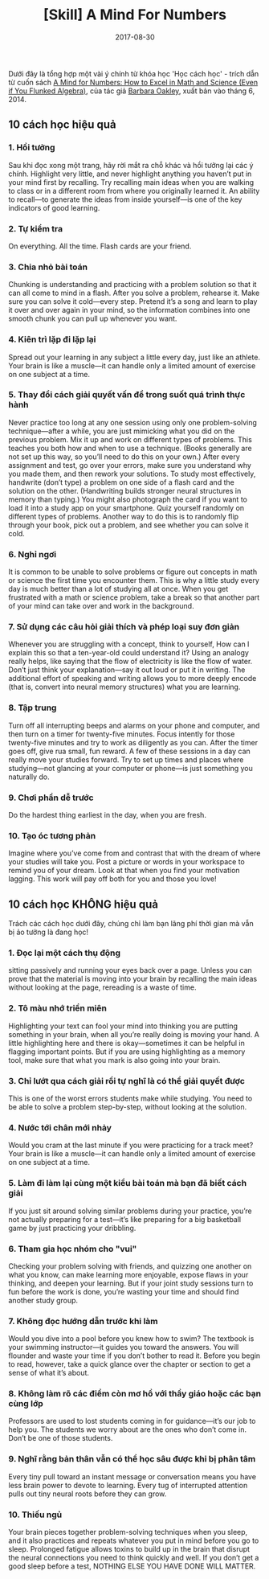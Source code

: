 ﻿---
title: "[Skill] A Mind For Numbers"
date: 2017-08-30
categories:
- Sách
- Kĩ Năng
tags:
- Kĩ Năng
- Cách học
keywords:
- Kĩ Năng
- Cách học
autoThumbnailImage: true
thumbnailImagePosition: left
thumbnailImage: //images-fe.ssl-images-amazon.com/images/I/41jOvUQ%2BdhL._SY346_.jpg
metaAlignment: center
---
Dưới đây là tổng hợp một vài ý chính từ khóa học 'Học cách học' - trích dẫn từ cuốn sách <a href="https://mathblog.com/book-review-a-mind-for-numbers/" target="_blank">A Mind for Numbers: How to Excel in Math and Science (Even if You Flunked Algebra)</a>,
của tác giả <a href="https://en.wikipedia.org/wiki/Barbara_Oakley" target="_blank">Barbara Oakley</a>, xuất bản vào tháng 6, 2014.


## 10 cách học hiệu quả

### 1. Hồi tưởng
Sau khi đọc xong một trang, hãy rời mắt ra chỗ khác và hồi tưởng lại các ý chính.
Highlight very little, and never highlight anything you haven’t put in your mind first by recalling.
Try recalling main ideas when you are walking to class or in a different room from where you originally learned it.
An ability to recall—to generate the ideas from inside yourself—is one of the key indicators of good learning.

### 2. Tự kiểm tra
On everything. All the time. Flash cards are your friend.

### 3. Chia nhỏ bài toán
Chunking is understanding and practicing with a problem solution so that it can all come to mind in a flash.
After you solve a problem, rehearse it. Make sure you can solve it cold—every step.
Pretend it’s a song and learn to play it over and over again in your mind,
so the information combines into one smooth chunk you can pull up whenever you want.

### 4. Kiên trì lặp đi lặp lại
Spread out your learning in any subject a little every day, just like an athlete.
Your brain is like a muscle—it can handle only a limited amount of exercise on one subject at a time.

### 5. Thay đổi cách giải quyết vấn đề trong suốt quá trình thực hành
Never practice too long at any one session using only one problem-solving technique—after a while,
you are just mimicking what you did on the previous problem.
Mix it up and work on different types of problems.
This teaches you both how and when to use a technique.
(Books generally are not set up this way, so you’ll need to do this on your own.)
After every assignment and test, go over your errors, make sure you understand why you made them,
and then rework your solutions. To study most effectively,
handwrite (don’t type) a problem on one side of a flash card and the solution on the other.
(Handwriting builds stronger neural structures in memory than typing.)
You might also photograph the card if you want to load it into a study app on your smartphone.
Quiz yourself randomly on different types of problems.
Another way to do this is to randomly flip through your book, pick out a problem, and see whether you can solve it cold.

### 6. Nghỉ ngơi
It is common to be unable to solve problems or figure out concepts in math or science the first time you encounter them.
This is why a little study every day is much better than a lot of studying all at once.
When you get frustrated with a math or science problem,
take a break so that another part of your mind can take over and work in the background.

### 7. Sử dụng các câu hỏi giải thích và phép loại suy đơn giản
Whenever you are struggling with a concept, think to yourself,
How can I explain this so that a ten-year-old could understand it?
Using an analogy really helps, like saying that the flow of electricity is like the flow of water.
Don’t just think your explanation—say it out loud or put it in writing.
The additional effort of speaking and writing allows you to more deeply encode
(that is, convert into neural memory structures) what you are learning.

### 8. Tập trung
Turn off all interrupting beeps and alarms on your phone and computer,
and then turn on a timer for twenty-five minutes.
Focus intently for those twenty-five minutes and try to work as diligently as you can.
After the timer goes off, give rua small, fun reward.
A few of these sessions in a day can really move your studies forward.
Try to set up times and places where studying—not glancing at your computer or phone—is just something you naturally do.

### 9. Chơi phần dễ trước
Do the hardest thing earliest in the day, when you are fresh.

### 10. Tạo óc tương phản
Imagine where you’ve come from and contrast that with the dream of where your studies will take you.
Post a picture or words in your workspace to remind you of your dream.
Look at that when you find your motivation lagging.
This work will pay off both for you and those you love!

## 10 cách học KHÔNG hiệu quả

Trách các cách học dưới đây, chúng chỉ làm bạn lãng phí thời gian mà vẫn bị ảo tưởng là đang học!

### 1. Đọc lại một cách thụ động
sitting passively and running your eyes back over a page.
Unless you can prove that the material is moving into your brain by recalling the main ideas without looking at the page, rereading is a waste of time.

### 2. Tô màu nhớ triền miên
Highlighting your text can fool your mind into thinking you are putting something in your brain,
when all you’re really doing is moving your hand.
A little highlighting here and there is okay—sometimes it can be helpful in flagging important points.
But if you are using highlighting as a memory tool, make sure that what you mark is also going into your brain.

### 3. Chỉ lướt qua cách giải rồi tự nghĩ là có thể giải quyết được
This is one of the worst errors students make while studying.
You need to be able to solve a problem step-by-step, without looking at the solution.

### 4. Nước tới chân mới nhảy
Would you cram at the last minute if you were practicing for a track meet?
Your brain is like a muscle—it can handle only a limited amount of exercise on one subject at a time.

### 5. Làm đi làm lại cùng một kiểu bài toán mà bạn đã biết cách giải
If you just sit around solving similar problems during your practice,
you’re not actually preparing for a test—it’s like preparing for a big basketball game by just practicing your dribbling.

### 6. Tham gia học nhóm cho "vui"
Checking your problem solving with friends, and quizzing one another on what you know,
can make learning more enjoyable, expose flaws in your thinking, and deepen your learning.
But if your joint study sessions turn to fun before the work is done,
you’re wasting your time and should find another study group.

### 7. Không đọc hướng dẫn trước khi làm
Would you dive into a pool before you knew how to swim?
The textbook is your swimming instructor—it guides you toward the answers.
You will flounder and waste your time if you don’t bother to read it.
Before you begin to read, however, take a quick glance over the chapter or section to get a sense of what it’s about.

### 8. Không làm rõ các điểm còn mơ hồ với thầy giáo hoặc các bạn cùng lớp
Professors are used to lost students coming in for guidance—it’s our job to help you.
The students we worry about are the ones who don’t come in. Don’t be one of those students.

### 9. Nghĩ rằng bản thân vẫn có thể học sâu được khi bị phân tâm
Every tiny pull toward an instant message or conversation means you have less brain power to devote to learning.
Every tug of interrupted attention pulls out tiny neural roots before they can grow.

### 10. Thiếu ngủ
Your brain pieces together problem-solving techniques when you sleep,
and it also practices and repeats whatever you put in mind before you go to sleep.
Prolonged fatigue allows toxins to build up in the brain that disrupt the neural connections you need to think quickly and well.
If you don’t get a good sleep before a test, NOTHING ELSE YOU HAVE DONE WILL MATTER.
